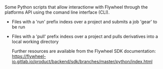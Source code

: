 Some Python scripts that allow interactionw with Flywheel through the platforms API using the comand line interface (CLI).

- Files with a 'run' prefix indexs over a project and submits a job 'gear' to be run
- Files with a 'pull' prefix indexs over a project and pulls derivatives into a local working directory

  Further resources are available from the Flywheel SDK documentation:   
  https://flywheel-io.gitlab.io/product/backend/sdk/branches/master/python/index.html
  
